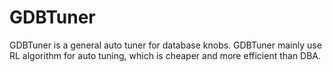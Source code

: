 # GDBTuner

GDBTuner is a general auto tuner for database knobs. GDBTuner mainly use RL algorithm for auto tuning, which is cheaper and more efficient than DBA. 
